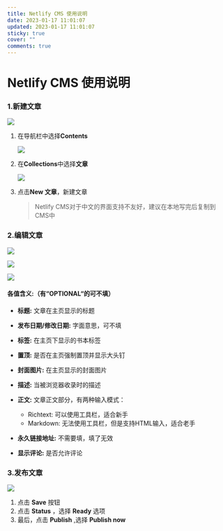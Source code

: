```yaml
---
title: Netlify CMS 使用说明
date: 2023-01-17 11:01:07
updated: 2023-01-17 11:01:07
sticky: true
cover: ""
comments: true
---
```



# Netlify CMS 使用说明

### 1.新建文章

![](https://pic.imgdb.cn/item/63c60d38be43e0d30e4972a6.jpg)

1. 在导航栏中选择**Contents**

   ![](https://pic.imgdb.cn/item/63c60e5fbe43e0d30e4ad609.jpg)
2. 在**Collections**中选择**文章**

   ![](file://C:%5CUsers%5Cayingsh%5CAppData%5CRoaming%5Cmarktext%5Cimages%5C2023-01-17-10-57-47-image.png)
3. 点击**New 文章**，新建文章

   > Netlify CMS对于中文的界面支持不友好，建议在本地写完后复制到CMS中

### 2.编辑文章

![](https://pic.imgdb.cn/item/63c60f90be43e0d30e4cb1b3.jpg)

![](https://pic.imgdb.cn/item/63c6101bbe43e0d30e4d8d2a.jpg)

![](https://pic.imgdb.cn/item/63c6103dbe43e0d30e4dbf8f.jpg)

#### 各值含义:（有“OPTIONAL“的可不填）

* **标题:** 文章在主页显示的标题
* **发布日期/修改日期:** 字面意思，可不填
* **标签:** 在主页下显示的书本标签
* **置顶:** 是否在主页强制置顶并显示大头钉
* **封面图片:** 在主页显示的封面图片
* **描述:** 当被浏览器收录时的描述
* **正文:** 文章正文部分，有两种输入模式：

  * Richtext: 可以使用工具栏，适合新手
  * Markdown: 无法使用工具栏，但是支持HTML输入，适合老手
* **永久链接地址:** 不需要填，填了无效
* **显示评论:** 是否允许评论

### 3.发布文章

![](https://pic.imgdb.cn/item/63c61287be43e0d30e5191f8.jpg)

1. 点击 **Save** 按钮
2. 点击 **Status** ，选择 **Ready** 选项
3. 最后，点击 **Publish** ,选择 **Publish now**
